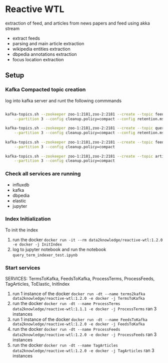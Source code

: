 # Reactive WTL

extraction of feed, and articles from news papers and feed using akka stream

- extract feeds
- parsing and main article extraction
- wikipedia entities extraction
- dbpedia annotations extraction
- focus location extraction

## Setup

### Kafka Compacted topic creation

log into kafka server and runt the following commmands

```bash

kafka-topics.sh --zookeeper zoo-1:2181,zoo-2:2181 --create --topic feeds --replication-factor 2 \
    --partition 3 --config cleanup.policy=compact --config retention.ms=43200000
    
kafka-topics.sh --zookeeper zoo-1:2181,zoo-2:2181 --create --topic query_terms --replication-factor 2 \
    --partition 3 --config cleanup.policy=compact --config retention.ms=43200000
    
kafka-topics.sh --zookeeper zoo-1:2181,zoo-2:2181 --create --topic feed_items --replication-factor 2 \
    --partition 3 --config cleanup.policy=compact
    
kafka-topics.sh --zookeeper zoo-1:2181,zoo-2:2181 --create --topic articles --replication-factor 2 \
    --partition 3 --config cleanup.policy=compact

```

### Check all services are running

- influxdb
- kafka
- dbpedia
- elastic
- jupyter

### Index Initialization
To init the index 

1. run the docker `docker run -it --rm data2knowledge/reactive-wtl:1.2.0 -e docker -j InitIndex`
2. log to jupyter notebook and run the notebook `query_term_indexer_test.ipynb`

### Start services

SERVICES: TermsToKafka, FeedsToKafka, ProcessTerms, ProcessFeeds, TagArticles, ToElastic, InitIndex

1. run 1 instance of the docker `docker run -dt --name terms2kafka data2knowledge/reactive-wtl:1.2.0 -e docker -j TermsToKafka`
2. run the docker `docker run -dt --name ProcessTerms data2knowledge/reactive-wtl:1.1.1 -e docker -j ProcessTerms` ran 3 instances
3. run 1 instance of the docker `docker run -dt --name FeedsToKafka data2knowledge/reactive-wtl:1.2.0 -e docker -j FeedsToKafka`
4. run the docker `docker run -dt --name ProcessFeeds data2knowledge/reactive-wtl:1.2.0 -e docker -j ProcessFeeds` ran 3 instances
4. run the docker `docker run -dt --name TagArticles data2knowledge/reactive-wtl:1.2.0 -e docker -j TagArticles` ran 3 instances